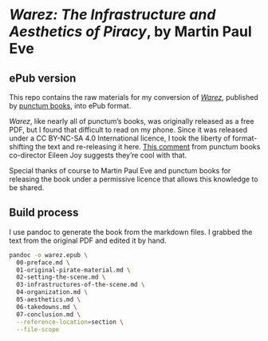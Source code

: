# _Warez: The Infrastructure and Aesthetics of Piracy_, by Martin Paul Eve
## ePub version

This repo contains the raw materials for my conversion of [_Warez_](https://punctumbooks.com/titles/warez-the-infrastructure-and-aesthetics-of-piracy/), published by [punctum books](https://punctumbooks.com/), into ePub format.

_Warez_, like nearly all of punctum’s books, was originally released as a free PDF, but I found that difficult to read on my phone. Since it was released under a CC BY-NC-SA 4.0 International licence, I took the liberty of format-shifting the text and re-releasing it here. [This comment](https://punctumbooks.com/titles/warez-the-infrastructure-and-aesthetics-of-piracy/#comment-215720) from punctum books co-director Eileen Joy suggests they’re cool with that.

Special thanks of course to Martin Paul Eve and punctum books for releasing the book under a permissive licence that allows this knowledge to be shared.

## Build process

I use pandoc to generate the book from the markdown files. I grabbed the text from the original PDF and edited it by hand.

```sh
pandoc -o warez.epub \
  00-preface.md \
  01-original-pirate-material.md \
  02-setting-the-scene.md \
  03-infrastructures-of-the-scene.md \
  04-organization.md \
  05-aesthetics.md \
  06-takedowns.md \
  07-conclusion.md \
  --reference-location=section \
  --file-scope
```
